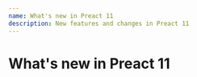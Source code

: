```yaml
---
name: What's new in Preact 11
description: New features and changes in Preact 11
---
```


# What's new in Preact 11
